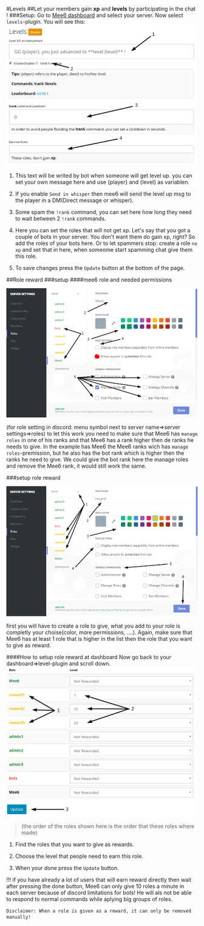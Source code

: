 #Levels
##Let your members gain **xp** and **levels** by participating in the chat !
###Setup:
Go to [Mee6 dashboard](https://mee6.xyz/servers) and select your server.
Now select `levels`-plugin.
You will see this: 
![levelmessage](pics/levelmsg.png)

1) This text will be writed by bot when someone will get level up.
you can set your own message here and use {player} and {level} as variablen.

2) If you enable `Send in whisper` then mee6 will send the level up msg to the player in a DM(Direct message or whisper).

3) Some spam the `!rank` command, you can set here how long they need to wait between 2 `!rank` commands.

4) Here you can set the roles that will not get xp.
Let's say that you got a couple of bots in your server. You don't want them do gain xp, right? So add the roles of your bots here.
Or to let spammers stop: create a role `no xp` and set that in here, when someome start spamming chat give them this role.

5) To save changes press the `Update` button at the bottom of the page.

##Role reward
###setup
####mee6 role and needed permissions

![level bot role](pics/levelbotrole.png)

(for role setting in discord: menu symbol next to server name=>server settings=>roles)
to let this work you need to make sure that Mee6 has `manage roles` in one of his ranks and that Mee6 has a rank higher then de ranks he needs to give.
In the example has Mee6 the Mee6 ranks wich has `manage roles`-premission, but he also has the bot rank which is higher then the ranks he need to give.
We could give the bot rank here the manage roles and remove the Mee6 rank, it would still work the same.

###setup role reward

![reward role](pics/levelrewardrole.png)

first you will have to create a role to give, what you add to your role is completly your choise(color, more permissions, ....).
Again, make sure that Mee6 has at least 1 role that is higher in the list then the role that you want to give as reward.

####How to setup role reward at dashboard
Now go back to your dashboard=>level-plugin and scroll down.
![reward dashboard](pics/rewarddash.png)

> (the order of the roles shown here is the order that these roles where made)

1) Find the roles that you want to give as rewards.

2) Choose the level that people need to earn this role.

3) When your done press the `Update` button.

!!! if you have already a lot of users that will earn reward directly then wait after pressing the done button, Mee6 can only give 10 roles a minute in each server because of discord limitations for bots! He will als not be able to respond to normal commands while aplying big groups of roles.

```
Disclaimer: When a role is given as a reward, it can only be removed manually!
```
